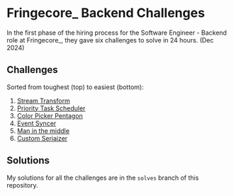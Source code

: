 # Fringecore_ Backend Challenges

In the first phase of the hiring process for the Software Engineer - Backend role at Fringecore_, they gave six challenges to solve in 24 hours. (Dec 2024)

## Challenges
Sorted from toughest (top) to easiest (bottom):

1. [Stream Transform](/stream-transform/)
2. [Priority Task Scheduler](/priority-task-scheduler/)
3. [Color Picker Pentagon](/colorpicker-pentagon/)
4. [Event Syncer](/event-syncer/)
5. [Man in the middle](/man-in-the-middle/)
6. [Custom Seriaizer](/custom-serializer/)

## Solutions
My solutions for all the challenges are in the `solves` branch of this repository.
